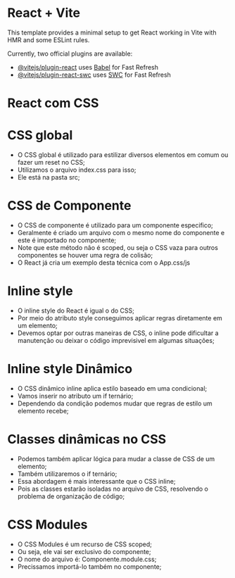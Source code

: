 # React + Vite

This template provides a minimal setup to get React working in Vite with HMR and some ESLint rules.

Currently, two official plugins are available:

- [@vitejs/plugin-react](https://github.com/vitejs/vite-plugin-react/blob/main/packages/plugin-react/README.md) uses [Babel](https://babeljs.io/) for Fast Refresh
- [@vitejs/plugin-react-swc](https://github.com/vitejs/vite-plugin-react-swc) uses [SWC](https://swc.rs/) for Fast Refresh

# React com CSS

# CSS global

- O CSS global é utilizado para estilizar diversos elementos em comum ou fazer um reset no CSS;
- Utilizamos o arquivo index.css para isso;
- Ele está na pasta src;

# CSS de Componente

- O CSS de componente é utilizado para um componente especifico;
- Geralmente é criado um arquivo com o mesmo nome do componente e este é importado no componente;
- Note que este método não é scoped, ou seja o CSS vaza para outros componentes se houver uma regra de colisão;
- O React já cria um exemplo desta técnica com o App.css/js

# Inline style

- O inline style do React é igual o do CSS;
- Por meio do atributo style conseguimos aplicar regras diretamente em um elemento;
- Devemos optar por outras maneiras de CSS, o inline pode dificultar a manutenção ou deixar o código imprevisivel em algumas situações;

# Inline style Dinâmico

- O CSS dinâmico inline aplica estilo baseado em uma condicional;
- Vamos inserir no atributo um if ternário;
- Dependendo da condição podemos mudar que regras de estilo um elemento recebe;

# Classes dinâmicas no CSS

- Podemos também aplicar lógica para mudar a classe de CSS de um elemento;
- Também utilizaremos o if ternário;
- Essa abordagem é mais interessante que o CSS inline;
- Pois as classes estarão isoladas no arquivo de CSS, resolvendo o problema de organização de código;

# CSS Modules

- O CSS Modules é um recurso de CSS scoped;
- Ou seja, ele vai ser exclusivo do componente;
- O nome do arquivo é: Componente.module.css;
- Precissamos importá-lo também no componente;
